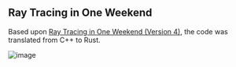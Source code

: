 ## Ray Tracing in One Weekend

Based upon [Ray Tracing in One Weekend (Version 4)](https://raytracing.github.io/), the code was translated from C++ to Rust.

![image](https://github.com/pt2121/ray-tracing-in-one-weekend/assets/616399/c36931a6-c4d6-4c2b-a393-60c69faa5353)
